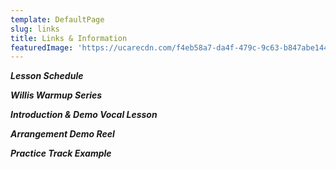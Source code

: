 ```yaml
---
template: DefaultPage
slug: links
title: Links & Information
featuredImage: 'https://ucarecdn.com/f4eb58a7-da4f-479c-9c63-b847abe144ae/'
---
```

 _**Lesson Schedule**_

_**Willis Warmup Series**_ 

_**Introduction & Demo Vocal Lesson**_ 

_**Arrangement Demo Reel**_ 

_**Practice Track Example**_
